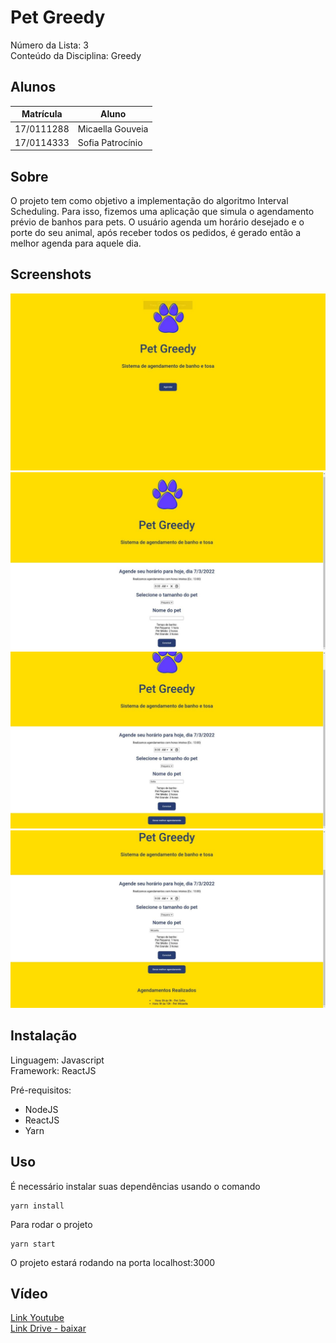 # Pet Greedy

Número da Lista: 3<br>
Conteúdo da Disciplina: Greedy<br>

## Alunos
|Matrícula | Aluno |
| -- | -- |
| 17/0111288  |  Micaella Gouveia |
| 17/0114333  |  Sofia Patrocínio |

## Sobre
O projeto tem como objetivo a implementação do algoritmo Interval Scheduling. Para isso, fizemos uma aplicação que simula o agendamento prévio de banhos para pets. O usuário agenda um horário desejado e o porte do seu animal, após receber todos os pedidos, é gerado então a melhor agenda para aquele dia.

## Screenshots
![1](public/pet1.jpg)
![2](public/pet2.jpg)
![3](public/pet3.jpg)
![4](public/pet4.jpg)

## Instalação 
Linguagem: Javascript<br>
Framework: ReactJS<br>

Pré-requisitos:
* NodeJS
* ReactJS
* Yarn

## Uso 
É necessário instalar suas dependências usando o comando

```
yarn install
```

Para rodar o projeto
```
yarn start
```

O projeto estará rodando na porta localhost:3000

## Vídeo
[Link Youtube](https://youtu.be/ZKvNK15m0jk)<br>
[Link Drive - baixar](https://drive.google.com/file/d/1zke6AXWvMUC6pWZ-_CpnawV5NwEOn-wS/view?usp=sharing)
